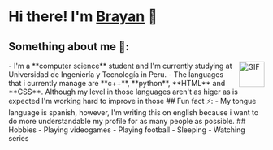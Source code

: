 # Hi there! I'm [Brayan](https://github.com/Br4yanGC) 👋
## Something about me 👀:
<img align="right" height="50px" width="50px" alt="GIF" src="https://res.cloudinary.com/jerrick/image/upload/v1548358184/i8uj1f1dquu5dc6rzkgs.gif"/>
- I'm a **computer science** student and I'm currently studying at Universidad de Ingeniería y Tecnología in Peru.
- The languages that i currently manage are **c++**, **python**, **HTML** and **CSS**. Although my level in those languages aren't as higer as is expected I'm working hard to improve in those
## Fun fact ⚡:
- My tongue language is spanish, however, I'm writing this on english because i want to do more understandable my profile for as many people as possible.
## Hobbies
- Playing videogames
- Playing football
- Sleeping
- Watching series

<!--
**Br4yanGC/Br4yanGC** is a ✨ _special_ ✨ repository because its `README.md` (this file) appears on your GitHub profile.

Here are some ideas to get you started:

- 🔭 I’m currently working on ...
- 🌱 I’m currently learning ...
- 👯 I’m looking to collaborate on ...
- 🤔 I’m looking for help with ...
- 💬 Ask me about ...
- 📫 How to reach me: ...
- 😄 Pronouns: ...
- ⚡ Fun fact: ...
-->

